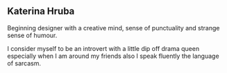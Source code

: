 ## Katerina Hruba

Beginning designer with a creative mind, sense of punctuality and strange sense of humour.

I consider myself to be an introvert with a little dip off drama queen especially when I am around my friends also I speak fluently the language of sarcasm.
